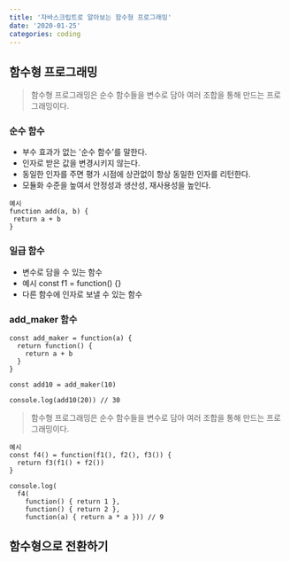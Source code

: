 ```yaml
---
title: '자바스크립트로 알아보는 함수형 프로그래밍'
date: '2020-01-25'
categories: coding
---
```


## 함수형 프로그래밍

> 함수형 프로그래밍은 순수 함수들을 변수로 담아 여러 조합을 통해 만드는 프로그래밍이다.

### 순수 함수

- 부수 효과가 없는 '순수 함수'를 말한다.
- 인자로 받은 값을 변경시키지 않는다.
- 동일한 인자를 주면 평가 시점에 상관없이 항상 동일한 인자를 리턴한다.
- 모듈화 수준을 높여서 안정성과 생산성, 재사용성을 높인다.

```
예시
function add(a, b) {
 return a + b
}
```

### 일급 함수

- 변수로 담을 수 있는 함수
- 예시
  const f1 = function() {}
- 다른 함수에 인자로 보낼 수 있는 함수

### add_maker 함수

```
const add_maker = function(a) {
  return function() {
    return a + b
  }
}

const add10 = add_maker(10)

console.log(add10(20)) // 30
```

> 함수형 프로그래밍은 순수 함수들을 변수로 담아 여러 조합을 통해 만드는 프로그래밍이다.

```
예시
const f4() = function(f1(), f2(), f3()) {
  return f3(f1() + f2())
}

console.log(
  f4(
    function() { return 1 },
    function() { return 2 },
    function(a) { return a * a })) // 9
```

## 함수형으로 전환하기
